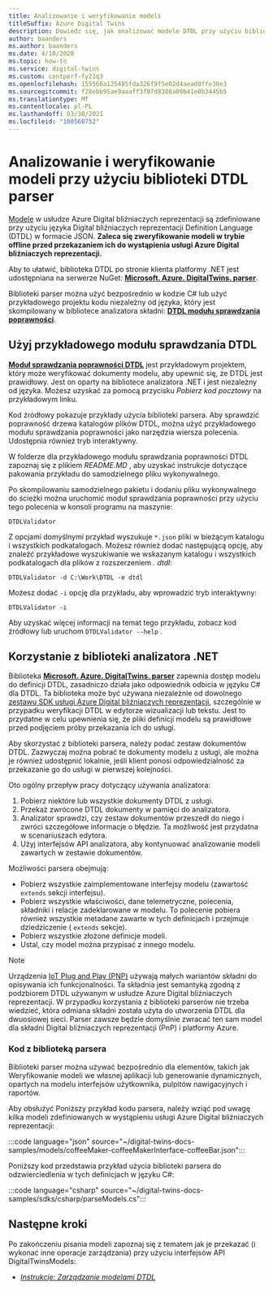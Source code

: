 ```yaml
---
title: Analizowanie i weryfikowanie modeli
titleSuffix: Azure Digital Twins
description: Dowiedz się, jak analizować modele DTDL przy użyciu biblioteki parserów.
author: baanders
ms.author: baanders
ms.date: 4/10/2020
ms.topic: how-to
ms.service: digital-twins
ms.custom: contperf-fy21q3
ms.openlocfilehash: 155566a125485fda326f9f5e02d4aead0ffe30e3
ms.sourcegitcommit: f28ebb95ae9aaaff3f87d8388a09b41e0b3445b5
ms.translationtype: MT
ms.contentlocale: pl-PL
ms.lasthandoff: 03/30/2021
ms.locfileid: "100560752"
---
```

# <a name="parse-and-validate-models-with-the-dtdl-parser-library"></a>Analizowanie i weryfikowanie modeli przy użyciu biblioteki DTDL parser

[Modele](concepts-models.md) w usłudze Azure Digital bliźniaczych reprezentacji są zdefiniowane przy użyciu języka Digital bliźniaczych reprezentacji Definition Language (DTDL) w formacie JSON. **Zaleca się zweryfikowanie modeli w trybie offline przed przekazaniem ich do wystąpienia usługi Azure Digital bliźniaczych reprezentacji.**

Aby to ułatwić, biblioteka DTDL po stronie klienta platformy .NET jest udostępniana na serwerze NuGet: [**Microsoft. Azure. DigitalTwins. parser**](https://nuget.org/packages/Microsoft.Azure.DigitalTwins.Parser/). 

Biblioteki parser można użyć bezpośrednio w kodzie C# lub użyć przykładowego projektu kodu niezależny od języka, który jest skompilowany w bibliotece analizatora składni: [**DTDL modułu sprawdzania poprawności**](/samples/azure-samples/dtdl-validator/dtdl-validator).

## <a name="use-the-dtdl-validator-sample"></a>Użyj przykładowego modułu sprawdzania DTDL

[**Moduł sprawdzania poprawności DTDL**](/samples/azure-samples/dtdl-validator/dtdl-validator) jest przykładowym projektem, który może weryfikować dokumenty modelu, aby upewnić się, że DTDL jest prawidłowy. Jest on oparty na bibliotece analizatora .NET i jest niezależny od języka. Możesz uzyskać za pomocą przycisku *Pobierz kod pocztowy* na przykładowym linku.

Kod źródłowy pokazuje przykłady użycia biblioteki parsera. Aby sprawdzić poprawność drzewa katalogów plików DTDL, można użyć przykładowego modułu sprawdzania poprawności jako narzędzia wiersza polecenia. Udostępnia również tryb interaktywny.

W folderze dla przykładowego modułu sprawdzania poprawności DTDL zapoznaj się z plikiem *README.MD* , aby uzyskać instrukcje dotyczące pakowania przykładu do samodzielnego pliku wykonywalnego.

Po skompilowaniu samodzielnego pakietu i dodaniu pliku wykonywalnego do ścieżki można uruchomić moduł sprawdzania poprawności przy użyciu tego polecenia w konsoli programu na maszynie:

```cmd/sh
DTDLValidator
```

Z opcjami domyślnymi przykład wyszukuje `*.json` pliki w bieżącym katalogu i wszystkich podkatalogach. Możesz również dodać następującą opcję, aby znaleźć przykładowe wyszukiwanie we wskazanym katalogu i wszystkich podkatalogach dla plików z rozszerzeniem *. dtdl*:

```cmd/sh
DTDLValidator -d C:\Work\DTDL -e dtdl 
```

Możesz dodać `-i` opcję dla przykładu, aby wprowadzić tryb interaktywny:

```cmd/sh
DTDLValidator -i
```

Aby uzyskać więcej informacji na temat tego przykładu, zobacz kod źródłowy lub uruchom `DTDLValidator --help` .

## <a name="use-the-net-parser-library"></a>Korzystanie z biblioteki analizatora .NET 

Biblioteka [**Microsoft. Azure. DigitalTwins. parser**](https://nuget.org/packages/Microsoft.Azure.DigitalTwins.Parser/) zapewnia dostęp modelu do definicji DTDL, zasadniczo działa jako odpowiednik odbicia w języku C# dla DTDL. Ta biblioteka może być używana niezależnie od dowolnego [zestawu SDK usługi Azure Digital bliźniaczych reprezentacji](how-to-use-apis-sdks.md), szczególnie w przypadku weryfikacji DTDL w edytorze wizualizacji lub tekstu. Jest to przydatne w celu upewnienia się, że pliki definicji modelu są prawidłowe przed podjęciem próby przekazania ich do usługi.

Aby skorzystać z biblioteki parsera, należy podać zestaw dokumentów DTDL. Zazwyczaj można pobrać te dokumenty modelu z usługi, ale można je również udostępnić lokalnie, jeśli klient ponosi odpowiedzialność za przekazanie go do usługi w pierwszej kolejności. 

Oto ogólny przepływ pracy dotyczący używania analizatora:
1. Pobierz niektóre lub wszystkie dokumenty DTDL z usługi.
2. Przekaż zwrócone DTDL dokumenty w pamięci do analizatora.
3. Analizator sprawdzi, czy zestaw dokumentów przeszedł do niego i zwróci szczegółowe informacje o błędzie. Ta możliwość jest przydatna w scenariuszach edytora.
4. Użyj interfejsów API analizatora, aby kontynuować analizowanie modeli zawartych w zestawie dokumentów. 

Możliwości parsera obejmują:
* Pobierz wszystkie zaimplementowane interfejsy modelu (zawartość `extends` sekcji interfejsu).
* Pobierz wszystkie właściwości, dane telemetryczne, polecenia, składniki i relacje zadeklarowane w modelu. To polecenie pobiera również wszystkie metadane zawarte w tych definicjach i przejmuje dziedziczenie ( `extends` sekcje).
* Pobierz wszystkie złożone definicje modeli.
* Ustal, czy model można przypisać z innego modelu.

> [!NOTE]
> Urządzenia [IoT Plug and Play (PNP)](../iot-pnp/overview-iot-plug-and-play.md) używają małych wariantów składni do opisywania ich funkcjonalności. Ta składnia jest semantyką zgodną z podzbiorem DTDL używanym w usłudze Azure Digital bliźniaczych reprezentacji. W przypadku korzystania z biblioteki parserów nie trzeba wiedzieć, która odmiana składni została użyta do utworzenia DTDL dla dwuosiowej sieci. Parser zawsze będzie domyślnie zwracać ten sam model dla składni Digital bliźniaczych reprezentacji (PnP) i platformy Azure.

### <a name="code-with-the-parser-library"></a>Kod z biblioteką parsera

Biblioteki parser można używać bezpośrednio dla elementów, takich jak Weryfikowanie modeli we własnej aplikacji lub generowanie dynamicznych, opartych na modelu interfejsów użytkownika, pulpitów nawigacyjnych i raportów.

Aby obsłużyć Poniższy przykład kodu parsera, należy wziąć pod uwagę kilka modeli zdefiniowanych w wystąpieniu usługi Azure Digital bliźniaczych reprezentacji:

:::code language="json" source="~/digital-twins-docs-samples/models/coffeeMaker-coffeeMakerInterface-coffeeBar.json":::

Poniższy kod przedstawia przykład użycia biblioteki parsera do odzwierciedlenia w tych definicjach w języku C#:

:::code language="csharp" source="~/digital-twins-docs-samples/sdks/csharp/parseModels.cs":::

## <a name="next-steps"></a>Następne kroki

Po zakończeniu pisania modeli zapoznaj się z tematem jak je przekazać (i wykonać inne operacje zarządzania) przy użyciu interfejsów API DigitalTwinsModels:
* [*Instrukcje: Zarządzanie modelami DTDL*](how-to-manage-model.md)